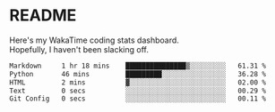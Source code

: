 # README

Here's my WakaTime coding stats dashboard.  
Hopefully, I haven't been slacking off.

<!--START_SECTION:waka-->

```txt
Markdown     1 hr 18 mins    ███████████████▒░░░░░░░░░   61.31 %
Python       46 mins         █████████░░░░░░░░░░░░░░░░   36.28 %
HTML         2 mins          ▓░░░░░░░░░░░░░░░░░░░░░░░░   02.00 %
Text         0 secs          ░░░░░░░░░░░░░░░░░░░░░░░░░   00.29 %
Git Config   0 secs          ░░░░░░░░░░░░░░░░░░░░░░░░░   00.11 %
```

<!--END_SECTION:waka-->